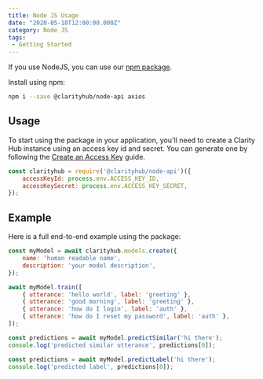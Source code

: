 ```yaml
---
title: Node JS Usage
date: "2020-05-18T12:00:00.000Z"
category: Node JS
tags:
 - Getting Started
---
```


If you use NodeJS, you can use our [npm package](https://github.com/clarityhub/node-api).

Install using npm:

```sh
npm i --save @clarityhub/node-api axios
```

## Usage

To start using the package in your application, you'll need to create a Clarity Hub instance using an access key id and secret. You can generate one by following the [Create an Access Key](https://docs.clarityhub.io/guides/access-keys/create-access-key/) guide.

```js
const clarityhub = require('@clarityhub/node-api')({
    accessKeyId: process.env.ACCESS_KEY_ID,
    accessKeySecret: process.env.ACCESS_KEY_SECRET,
});
```

## Example

Here is a full end-to-end example using the package:

```js
const myModel = await clarityhub.models.create({
    name: 'human readable name',
    description: 'your model description',
});

await myModel.train([
    { utterance: 'hello world', label: 'greeting' },
    { utterance: 'good morning', label: 'greeting' },
    { utterance: 'how do I login', label: 'auth' },
    { utterance: 'how do I reset my password', label: 'auth' },
]);

const predictions = await myModel.predictSimilar('hi there');
console.log('predicted similar utterance', predictions[0]);

const predictions = await myModel.predictLabel('hi there');
console.log('predicted label', predictions[0]);
```

